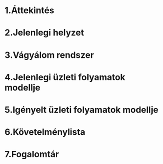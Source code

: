 # 1.Áttekintés


# 2.Jelenlegi helyzet


# 3.Vágyálom rendszer

# 4.Jelenlegi üzleti folyamatok modellje


# 5.Igényelt üzleti folyamatok modellje

# 6.Követelménylista

# 7.Fogalomtár